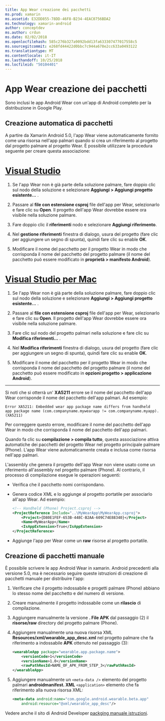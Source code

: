 ```yaml
---
title: App Wear creazione dei pacchetti
ms.prod: xamarin
ms.assetid: E32DD855-78DD-46F8-B234-4EAC0756BDA2
ms.technology: xamarin-android
author: conceptdev
ms.author: crdun
ms.date: 02/02/2018
ms.openlocfilehash: 585c276b327a9092bdd13fa633307477017558c5
ms.sourcegitcommit: e268fd44422d0bbc7c944a678e2cc633a0493122
ms.translationtype: MT
ms.contentlocale: it-IT
ms.lasthandoff: 10/25/2018
ms.locfileid: "50104401"
---
```

# <a name="packaging-wear-apps"></a>App Wear creazione dei pacchetti

Sono inclusi le app Android Wear con un'app di Android completo per la distribuzione in Google Play. 

## <a name="automatic-packaging"></a>Creazione automatica di pacchetti

A partire da Xamarin Android 5.0, l'app Wear viene automaticamente fornito come una risorsa nell'app palmari quando si crea un riferimento al progetto dal progetto palmare al progetto Wear. È possibile utilizzare la procedura seguente per creare questa associazione: 

# <a name="visual-studiotabwindows"></a>[Visual Studio](#tab/windows)

1. Se l'app Wear non è già parte della soluzione palmare, fare doppio clic sul nodo della soluzione e selezionare **Aggiungi > Aggiungi progetto esistente...** .

2. Passare al **file con estensione csproj** file dell'app per Wear, selezionarlo e fare clic su **Open**. Il progetto dell'app Wear dovrebbe essere ora visibile nella soluzione palmare.

3. Fare doppio clic il **riferimenti** nodo e selezionare **Aggiungi riferimento**.

4. Nel **gestione riferimenti** finestra di dialogo, usura del progetto (fare clic per aggiungere un segno di spunta), quindi fare clic su enable **OK**.

5. Modificare il nome del pacchetto per il progetto Wear in modo che corrisponda il nome del pacchetto del progetto palmare (il nome del pacchetto può essere modificato in **proprietà > manifesto Android**).

# <a name="visual-studio-for-mactabmacos"></a>[Visual Studio per Mac](#tab/macos)

1. Se l'app Wear non è già parte della soluzione palmare, fare doppio clic sul nodo della soluzione e selezionare **Aggiungi > Aggiungi progetto esistente...** .

2. Passare al **file con estensione csproj** file dell'app per Wear, selezionarlo e fare clic su **Open**. Il progetto dell'app Wear dovrebbe essere ora visibile nella soluzione palmare.

3. Fare clic sul nodo del progetto palmari nella soluzione e fare clic su **Modifica riferimenti...** .

4. Nel **Modifica riferimenti** finestra di dialogo, usura del progetto (fare clic per aggiungere un segno di spunta), quindi fare clic su enable **OK**.

5. Modificare il nome del pacchetto per il progetto Wear in modo che corrisponda il nome del pacchetto del progetto palmare (il nome del pacchetto può essere modificato in **opzioni progetto > applicazione Android**).

-----


Si noti che si otterrà un' **XA5211** errore se il nome del pacchetto dell'app Wear corrisponde il nome del pacchetto dell'app palmari. Ad esempio:

```shell
Error XA5211: Embedded wear app package name differs from handheld 
app package name (com.companyname.mywearapp != com.companyname.myapp). (XA5211)
```

Per correggere questo errore, modificare il nome del pacchetto dell'app Wear in modo che corrisponda il nome del pacchetto dell'app palmari.

Quando fa clic su **compilazione > compila tutto**, questa associazione attiva automatiche dei pacchetti del progetto Wear nel progetto principale palmare (Phone). L'app Wear viene automaticamente creata e inclusa come risorsa nell'app palmari.

L'assembly che genera il progetto dell'app Wear non viene usato come un riferimento all'assembly nel progetto palmare (Phone). Al contrario, il processo di compilazione esegue le operazioni seguenti:

-   Verifica che il pacchetto nomi corrispondano. 

-   Genera codice XML e lo aggiunge al progetto portatile per associarlo all'app Wear. Ad esempio: 

    ```xml
    <!-- Handheld (Phone) Project.csproj -->
    <ProjectReference Include="..\MyWearApp\MyWearApp.csproj">
        <Project>{D80E1FEF-653B-448C-B2AA-609C74E88340}</Project>
        <Name>MyWearApp</Name>
        <IsAppExtension>True</IsAppExtension>
    </ProjectReference>
    ```

-   Aggiunge l'app per Wear come un **raw** risorse al progetto portatile. 


## <a name="manual-packaging"></a>Creazione di pacchetti manuale

È possibile scrivere le app Android Wear in xamarin. Android precedenti alla versione 5.0, ma è necessario seguire queste istruzioni di creazione di pacchetti manuale per distribuire l'app: 

1. Verificare che il progetto indossabile e progetti palmare (Phone) abbiano lo stesso nome del pacchetto e del numero di versione.

2. Creare manualmente il progetto indossabile come un **rilascio** di compilazione.

3. Aggiungere manualmente la versione **. File APK** dal passaggio (2) il **risorse/raw** directory del progetto palmare (Phone).

4. Aggiungere manualmente una nuova risorsa XML **Resources/xml/wearable_app_desc.xml** nel progetto palmare che fa riferimento a indossabile **APK** ottenuto nel passaggio (3):

    ```xml
    <wearableApp package="wearable.app.package.name">
        <versionCode>1</versionCode>
        <versionName>1.0</versionName>
        <rawPathResId>NAME_OF_APK_FROM_STEP_3</rawPathResId>
    </wearableApp>
    ```

5. Aggiungere manualmente un `<meta-data />` elemento del progetto palmari **androidmanifest. XML** `<application>` elemento che fa riferimento alla nuova risorsa XML:

    ```xml
    <meta-data android:name="com.google.android.wearable.beta.app"
        android:resource="@xml/wearable_app_desc"/>
    ```

Vedere anche il sito di Android Developer [packging manuale istruzioni](https://developer.android.com/training/wearables/apps/packaging.html#PackageManually).

